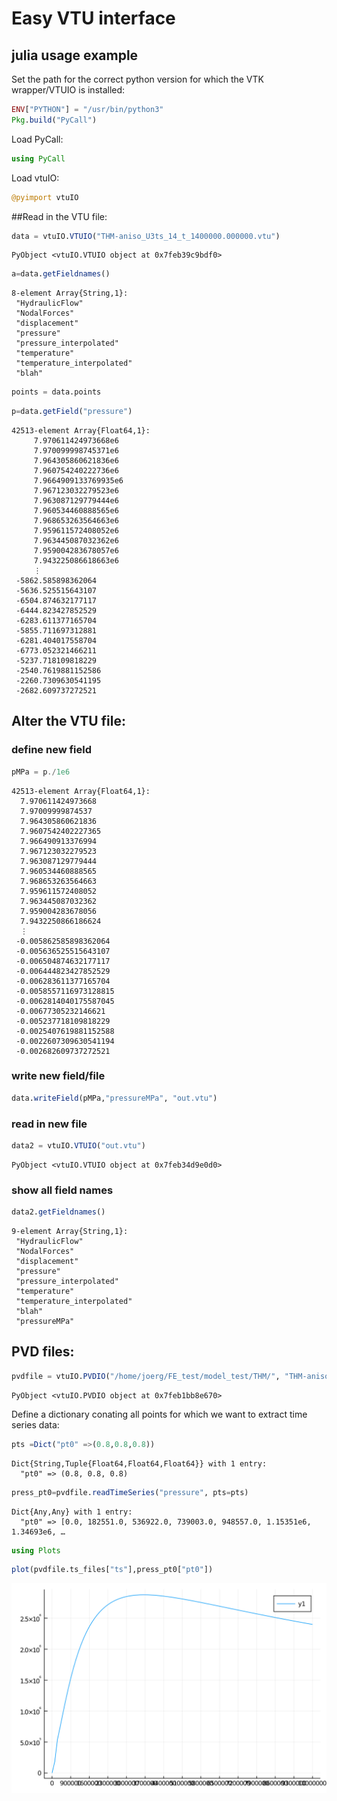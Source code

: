 # Easy VTU interface 
## julia usage example

Set the path for the correct python version for which the VTK wrapper/VTUIO is installed:
```julia
ENV["PYTHON"] = "/usr/bin/python3"
Pkg.build("PyCall")
```

Load PyCall:

```julia
using PyCall
```
Load vtuIO:

```julia
@pyimport vtuIO
```

##Read in the VTU file:

```julia
data = vtuIO.VTUIO("THM-aniso_U3ts_14_t_1400000.000000.vtu")
```




    PyObject <vtuIO.VTUIO object at 0x7feb39c9bdf0>




```julia
a=data.getFieldnames()
```




    8-element Array{String,1}:
     "HydraulicFlow"
     "NodalForces"
     "displacement"
     "pressure"
     "pressure_interpolated"
     "temperature"
     "temperature_interpolated"
     "blah"




```julia
points = data.points
```


```julia
p=data.getField("pressure")
```




    42513-element Array{Float64,1}:
         7.970611424973668e6
         7.970099998745371e6
         7.964305860621836e6
         7.960754240222736e6
         7.9664909133769935e6
         7.967123032279523e6
         7.963087129779444e6
         7.960534460888565e6
         7.968653263564663e6
         7.959611572408052e6
         7.963445087032362e6
         7.959004283678057e6
         7.943225086618663e6
         ⋮
     -5862.585898362064
     -5636.525515643107
     -6504.874632177117
     -6444.823427852529
     -6283.611377165704
     -5855.711697312881
     -6281.404017558704
     -6773.052321466211
     -5237.718109818229
     -2540.7619881152586
     -2260.7309630541195
     -2682.609737272521


## Alter the VTU file:

### define new field

```julia
pMPa = p./1e6
```




    42513-element Array{Float64,1}:
      7.970611424973668
      7.97009999874537
      7.964305860621836
      7.9607542402227365
      7.966490913376994
      7.967123032279523
      7.963087129779444
      7.960534460888565
      7.968653263564663
      7.959611572408052
      7.963445087032362
      7.959004283678056
      7.9432250866186624
      ⋮
     -0.005862585898362064
     -0.005636525515643107
     -0.006504874632177117
     -0.006444823427852529
     -0.006283611377165704
     -0.0058557116973128815
     -0.0062814040175587045
     -0.00677305232146621
     -0.005237718109818229
     -0.0025407619881152588
     -0.0022607309630541194
     -0.002682609737272521

### write new field/file


```julia
data.writeField(pMPa,"pressureMPa", "out.vtu")
```

### read in new file

```julia
data2 = vtuIO.VTUIO("out.vtu")
```




    PyObject <vtuIO.VTUIO object at 0x7feb34d9e0d0>

### show all field names


```julia
data2.getFieldnames()
```




    9-element Array{String,1}:
     "HydraulicFlow"
     "NodalForces"
     "displacement"
     "pressure"
     "pressure_interpolated"
     "temperature"
     "temperature_interpolated"
     "blah"
     "pressureMPa"



## PVD files:


```julia
pvdfile = vtuIO.PVDIO("/home/joerg/FE_test/model_test/THM/", "THM-aniso.pvd")
```




    PyObject <vtuIO.PVDIO object at 0x7feb1bb8e670>


Define a dictionary conating all points for which we want to extract time series data:

```julia
pts =Dict("pt0" =>(0.8,0.8,0.8))
```




    Dict{String,Tuple{Float64,Float64,Float64}} with 1 entry:
      "pt0" => (0.8, 0.8, 0.8)




```julia
press_pt0=pvdfile.readTimeSeries("pressure", pts=pts)
```




    Dict{Any,Any} with 1 entry:
      "pt0" => [0.0, 182551.0, 536922.0, 739003.0, 948557.0, 1.15351e6, 1.34693e6, …




```julia
using Plots
```


```julia
plot(pvdfile.ts_files["ts"],press_pt0["pt0"])
```




![svg](output_19_0.svg)




```julia

```


```julia

```
